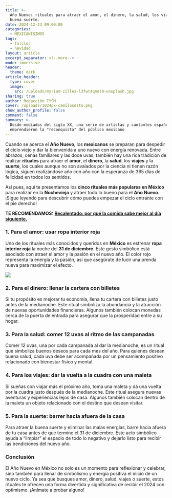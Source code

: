 ```yaml
---
title: >-
  Año Nuevo: rituales para atraer el amor, el dinero, la salud, los viajes y la
  buena suerte.
date: 2024-12-23 09:00:00
categories:
  - MEXICANISIMOS
tags:
  - folclor
  - navidad
layout: article
excerpt_separator: <!--more-->
mode: immersive
header:
  theme: dark
article_header:
  type: cover
  image:
    src: /uploads/myriam-zilles-l3fwt4qmet0-unsplash.jpg
sharing: true
author: Redacción TYSM
cover: /uploads/1024px-camilosesto.png
show_author_profile: false
comment: false
summary: >-
  Desde mediados del siglo XX, una serie de artistas y cantantes españoles
  emprendieron la "reconquista" del público mexicano
---
```

Cuando se acerca el **Año Nuevo**, los **mexicanos** se preparan para despedir el ciclo viejo y dar la bienvenida a uno nuevo con energía renovada. Entre abrazos, cenas familiares y las doce uvas, también hay una rica tradición de realizar **rituales** para atraer el **amor**, el **dinero**, la **salud**, los **viajes** y la **suerte**, los cuales aunque no son avalados por la ciencia ni tienen razón lógica, siguen realizándose año con año con la esperanza de 365 días de felicidad en todos los sentidos.

Así pues, aquí te presentamos los **cinco rituales más populares en México** para realizar en la **Nochevieja** y atraer todo lo bueno para el **Año Nuevo**. ¡Sigue leyendo para descubrir cómo puedes empezar el ciclo entrante con el pie derecho!

**TE RECOMENDAMOS:**  [**Recalentado: por qué la comida sabe mejor al día siguiente.**](https://blog.tonoysumariachi.com/gastronomia/2024/12/20/recalentado-por-qu%C3%A9-la-comida-sabe-mejor-al-d%C3%ADa-siguiente.html)

### 1\. **Para el amor: usar ropa interior roja**

Uno de los rituales más conocidos y queridos en **México** es estrenar **ropa interior roja** la noche del **31 de diciembre**. Este gesto simbólico está asociado con atraer el amor y la pasión en el nuevo año. El color rojo representa la energía y la pasión, así que asegúrate de lucir una prenda nueva para maximizar el efecto.

![](https://upload.wikimedia.org/wikipedia/commons/thumb/b/b9/Genova-Biancheria_intima_rossa_ad_un_mercantino_di_Natale.jpg/1024px-Genova-Biancheria_intima_rossa_ad_un_mercantino_di_Natale.jpg)

### 2\. **Para el dinero: llenar la cartera con billetes**

Si tu propósito es mejorar tu economía, llena tu cartera con billetes justo antes de la medianoche. Este ritual simboliza la abundancia y la atracción de nuevas oportunidades financieras. Algunos también colocan monedas cerca de la puerta de entrada para asegurar que la prosperidad entre a su hogar.

### 3\. **Para la salud: comer 12 uvas al ritmo de las campanadas**

Comer 12 uvas, una por cada campanada al dar la medianoche, es un ritual que simboliza buenos deseos para cada mes del año. Para quienes desean buena salud, cada uva debe ser acompañada por un pensamiento positivo relacionado con bienestar físico y mental.

### 4\. **Para los viajes: dar la vuelta a la cuadra con una maleta**

Si sueñas con viajar más el próximo año, toma una maleta y dá una vuelta por la cuadra justo después de la medianoche. Este ritual asegura nuevas aventuras y experiencias lejos de casa. Algunos también colocan dentro de la maleta un objeto relacionado con el destino que desean visitar.

### 5\. **Para la suerte: barrer hacia afuera de la casa**

Para atraer la buena suerte y eliminar las malas energías, barre hacia afuera de tu casa antes de que termine el 31 de diciembre. Este acto simbólico ayuda a “limpiar” el espacio de todo lo negativo y dejarlo listo para recibir las bendiciones del nuevo año.

### Conclusión

El Año Nuevo en México no solo es un momento para reflexionar y celebrar, sino también para llenar de simbolismo y energía positiva el inicio de un nuevo ciclo. Ya sea que busques amor, dinero, salud, viajes o suerte, estos rituales te ofrecen una forma divertida y significativa de recibir el 2024 con optimismo. ¡Anímate a probar alguno!